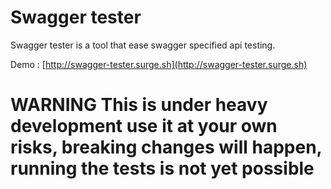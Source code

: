 # Swagger tester

Swagger tester is a tool that ease swagger specified api testing.

Demo : [http://swagger-tester.surge.sh](http://swagger-tester.surge.sh)

# **WARNING** This is under heavy development use it at your own risks, breaking changes will happen, **running the tests is not yet possible**